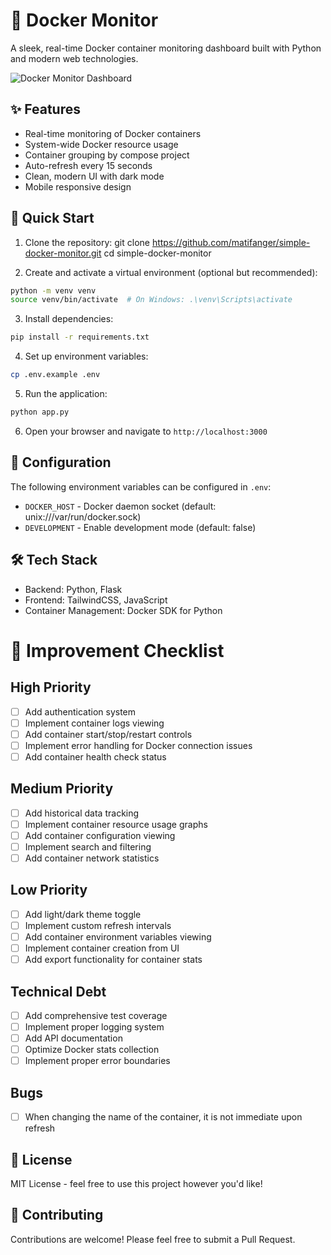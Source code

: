 # 🐳 Docker Monitor

A sleek, real-time Docker container monitoring dashboard built with Python and modern web technologies.

![Docker Monitor Dashboard](https://i.imgur.com/QKJfHhm.png)

## ✨ Features

- Real-time monitoring of Docker containers
- System-wide Docker resource usage
- Container grouping by compose project
- Auto-refresh every 15 seconds
- Clean, modern UI with dark mode
- Mobile responsive design

## 🚀 Quick Start

1. Clone the repository:
git clone https://github.com/matifanger/simple-docker-monitor.git
cd simple-docker-monitor

2. Create and activate a virtual environment (optional but recommended):
```bash
python -m venv venv
source venv/bin/activate  # On Windows: .\venv\Scripts\activate
```

3. Install dependencies:
```bash
pip install -r requirements.txt
```

4. Set up environment variables:
```bash
cp .env.example .env
```

5. Run the application:
```bash
python app.py
```

6. Open your browser and navigate to `http://localhost:3000`

## 🔧 Configuration

The following environment variables can be configured in `.env`:

- `DOCKER_HOST` - Docker daemon socket (default: unix:///var/run/docker.sock)
- `DEVELOPMENT` - Enable development mode (default: false)

## 🛠️ Tech Stack

- Backend: Python, Flask
- Frontend: TailwindCSS, JavaScript
- Container Management: Docker SDK for Python

# 🎯 Improvement Checklist

## High Priority
- [ ] Add authentication system
- [ ] Implement container logs viewing
- [ ] Add container start/stop/restart controls
- [ ] Implement error handling for Docker connection issues
- [ ] Add container health check status

## Medium Priority
- [ ] Add historical data tracking
- [ ] Implement container resource usage graphs
- [ ] Add container configuration viewing
- [ ] Implement search and filtering
- [ ] Add container network statistics

## Low Priority
- [ ] Add light/dark theme toggle
- [ ] Implement custom refresh intervals
- [ ] Add container environment variables viewing
- [ ] Implement container creation from UI
- [ ] Add export functionality for container stats

## Technical Debt
- [ ] Add comprehensive test coverage
- [ ] Implement proper logging system
- [ ] Add API documentation
- [ ] Optimize Docker stats collection
- [ ] Implement proper error boundaries

## Bugs
- [ ] When changing the name of the container, it is not immediate upon refresh

## 📝 License

MIT License - feel free to use this project however you'd like!

## 🤝 Contributing

Contributions are welcome! Please feel free to submit a Pull Request.
